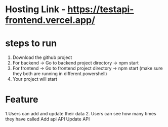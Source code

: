 # Hosting Link - https://testapi-frontend.vercel.app/

# steps to run
1. Download the github project
2. For backend -> Go to backend project directory  -> npm start
3. For frontend -> Go to frontend project directory  -> npm start (make sure they both are running in different powershell)
4. Your project will start

# Feature
1.Users can add and update their data
2. Users can see how many times they have called Add api API Update API
